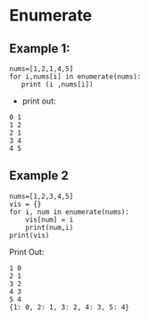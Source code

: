 # Enumerate

## Example 1:
```
nums=[1,2,1,4,5]
for i,nums[i] in enumerate(nums): 
   print (i ,nums[i])
```
* print out:
```
0 1
1 2
2 1
3 4
4 5
```
## Example 2
```
nums=[1,2,3,4,5]
vis = {}
for i, num in enumerate(nums):
	vis[num] = i
	print(num,i)
print(vis)
```
Print Out:
```
1 0
2 1
3 2
4 3
5 4
{1: 0, 2: 1, 3: 2, 4: 3, 5: 4}
```
